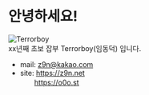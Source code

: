 # 안녕하세요!
![Terrorboy](https://avatars2.githubusercontent.com/u/5427199?s=96&v=4)  
xx년째 초보 잡부 Terrorboy(임동덕) 입니다.

- mail: z9n@kakao.com
- site: https://z9n.net  
　　https://o0o.st
